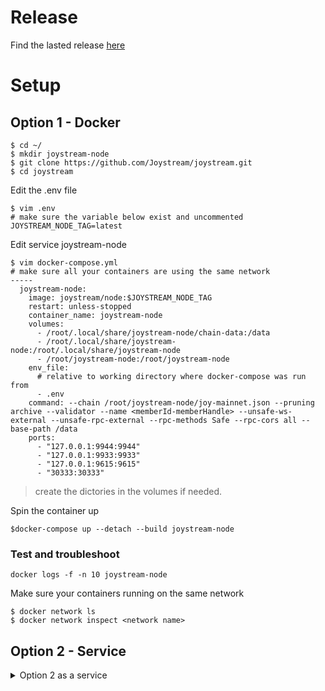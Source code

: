 # Release

Find the lasted release [here](https://github.com/Joystream/joystream/releases)


# Setup 
## Option 1 - Docker 

```
$ cd ~/
$ mkdir joystream-node
$ git clone https://github.com/Joystream/joystream.git
$ cd joystream
```


Edit the .env file 
```
$ vim .env
# make sure the variable below exist and uncommented
JOYSTREAM_NODE_TAG=latest
```

Edit service joystream-node
```
$ vim docker-compose.yml
# make sure all your containers are using the same network
-----
  joystream-node:
    image: joystream/node:$JOYSTREAM_NODE_TAG
    restart: unless-stopped
    container_name: joystream-node
    volumes:
      - /root/.local/share/joystream-node/chain-data:/data
      - /root/.local/share/joystream-node:/root/.local/share/joystream-node
      - /root/joystream-node:/root/joystream-node
    env_file:
      # relative to working directory where docker-compose was run from
      - .env
    command: --chain /root/joystream-node/joy-mainnet.json --pruning archive --validator --name <memberId-memberHandle> --unsafe-ws-external --unsafe-rpc-external --rpc-methods Safe --rpc-cors all --base-path /data
    ports:
      - "127.0.0.1:9944:9944"
      - "127.0.0.1:9933:9933"
      - "127.0.0.1:9615:9615"
      - "30333:30333"
```
> create the dictories in the volumes if needed.

Spin the container up

```
$docker-compose up --detach --build joystream-node
```

### Test and troubleshoot 

```
docker logs -f -n 10 joystream-node
```


Make sure your containers running on the same network
```
$ docker network ls
$ docker network inspect <network name>
```

## Option 2 - Service
  
<details>
  <summary>Option 2 as a service</summary>
  
### Run Node

```
$ cd ~/
$ mkdir joystream-node
$ cd joystream-node
# 64 bit debian based Linux
$ wget https://github.com/Joystream/joystream/releases/download/v12.1000.0/joystream-node-8.0.0-1a0d1f677df-x86_64-linux-gnu.tar.gz
$ tar -vxf joystream-node-7.4.1-d2243721017-x86_64-linux-gnu.tar.gz
$ mv joystream-node /usr/local/bin/
$ wget https://github.com/Joystream/joystream/releases/download/v12.1000.0/joy-mainnet.json
# Test is it working. 
$ joystream-node --chain joy-testnet-7-carthage.json --pruning archive --validator
```
- If you want your node to have a non-random identifier, add the flag:
  - `--name <nodename>`
- If you want to get a more verbose log output, add the flag:
  - `--log runtime,txpool,transaction-pool,trace=sync`

Your node should now start syncing with the blockchain. The output should look like this:
```
Joystream Node
  version "Version"-"your_OS"
  by Joystream contributors, 2019-2020
Chain specification: "Joystream Version"
Node name: "nodename"
Roles: AUTHORITY
Initializing Genesis block/state (state: "0x…", header-hash: "0x…")
Loading GRANDPA authority set from genesis on what appears to be first startup.
Loaded block-time = BabeConfiguration { slot_duration: 6000, epoch_length: 100, c: (1, 4), genesis_authorities: ...
Creating empty BABE epoch changes on what appears to be first startup.
Highest known block at #0
Local node identity is: "peer id"
Starting BABE Authorship worker
Discovered new external address for our node: /ip4/"IP"/tcp/30333/p2p/"peer id"
New epoch 0 launching at block ...
...
...
Syncing, target=#"block_height" ("n" peers), best: #"synced_height" ("hash_of_synced_tip"), finalized #0 ("hash_of_finalized_tip"), ⬇ "download_speed"kiB/s ⬆ "upload_speed"kiB/s
```
From the last line, notice `target=#"block_height"` and `best: #"synced_height"`
When the `target=#block_height`is the same as `best: #"synced_height"`, your node is fully synced!

**Keep the terminal window open.** or recommended to [Run as a service](#run-as-a-service)


### Configure the service

Either as root, or a user with sudo privileges. If the latter, add `sudo` before commands.

```
$ cd /etc/systemd/system
# you can choose whatever name you like, but the name has to end with .service
$ touch joystream-node.service
# open the file with your favorite editor (I use nano below)
$ nano joystream-node.service
```

##### Example with user joystream

The example below assumes the following:
- You have setup a user `joystream` to run the node

```
[Unit]
Description=Joystream Node
After=network.target

[Service]
Type=simple
User=joystream
WorkingDirectory=/<path to work directory>/joystream-node/
ExecStart=joystream-node \
        --chain /<path to work directory>/joystream-node/joy-mainnet.json \
        --pruning archive \
        --validator \
        --name <memberId-memberHandle> \
        --rpc-cors all
Restart=on-failure
RestartSec=3
LimitNOFILE=10000

[Install]
WantedBy=multi-user.target
```

##### Example as root

The example below assumes the following:
- You have setup a user `root` to run the node

```
[Unit]
Description=Joystream Node
After=network.target

[Service]
Type=simple
User=root
WorkingDirectory=/root/joystream-node/joystream-node/
ExecStart=joystream-node \
        --chain /root/joystream-node/joy-mainnet.json \
        --pruning archive \
        --validator \
        --name YourCoolName \
        --rpc-cors all
Restart=on-failure
RestartSec=3
LimitNOFILE=10000

[Install]
WantedBy=multi-user.target
```

#### Starting the service

You can add/remove any `flags` as long as you remember to include `\` for every line but the last. Also note that systemd is very sensitive to syntax, so make sure there are no extra spaces before or after the `\`.

After you are happy with your configuration:

```
$ systemctl daemon-reload
# this is only strictly necessary after you changed the .service file after running, but chances are you will need to use it once or twice.
# if your node is still running, now is the time to kill it.
$ systemctl start joystream-node
# if everything is correctly configured, this command will not return anything.
# To verify it's running:
$ systemctl status joystream-node
# this will only show the last few lines. To see the latest 100 entries (and follow as new are added)
$ journalctl -n 100 -f -u joystream-node

# To make the service start automatically at boot:
$ systemctl enable joystream-node
```
You can restart the service with:
- `systemctl restart joystream-node`

If you want to change something (or just stop), run:
- `systemctl stop joystream-node`

Before you make the changes. After changing:

```
$ systemctl daemon-reload
$ systemctl start joystream-node
```

#### Errors

If you make a mistake somewhere, `systemctl start joystream-node` will prompt:
```
Failed to start joystream-node.service: Unit joystream-node.service is not loaded properly: Invalid argument.
See system logs and 'systemctl status joystream-node.service' for details.
```
Follow the instructions, and see if anything looks wrong. Correct it, then:

```
$ systemctl daemon-reload
$ systemctl start joystream-node
```
</details>
